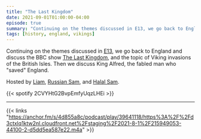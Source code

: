 ```yaml
---
title: "The Last Kingdom"
date: 2021-09-01T01:00:00-04:00
episode: true
summary: "Continuing on the themes discussed in E13, we go back to England and discuss the BBC show The Last Kingdom, and the topic of Viking invasions of the British Isles."
tags: [history, england, vikings]
---
```


Continuing on the themes discussed in [E13](https://gladiofreeeurope.github.io/episodes/2021-08-18-migration-and-memory/), we go back to England and discuss the BBC show [The Last Kingdom](https://www.imdb.com/title/tt4179452/), and the topic of Viking invasions of the British Isles. Then we discuss King Alfred, the fabled man who "saved" England.

Hosted by [Liam](https://twitter.com/LegoRacers2), [Russian Sam](https://twitter.com/OverproducedPMC), and [Halal Sam](https://twitter.com/halaljew).

{{< spotify 2CVYHtG2BvpEmfyUqzLHEi >}}

---

{{< links "https://anchor.fm/s/4d855a8c/podcast/play/39641118/https%3A%2F%2Fd3ctxlq1ktw2nl.cloudfront.net%2Fstaging%2F2021-8-1%2F215949053-44100-2-d5dd5ea587e22.m4a" >}}
